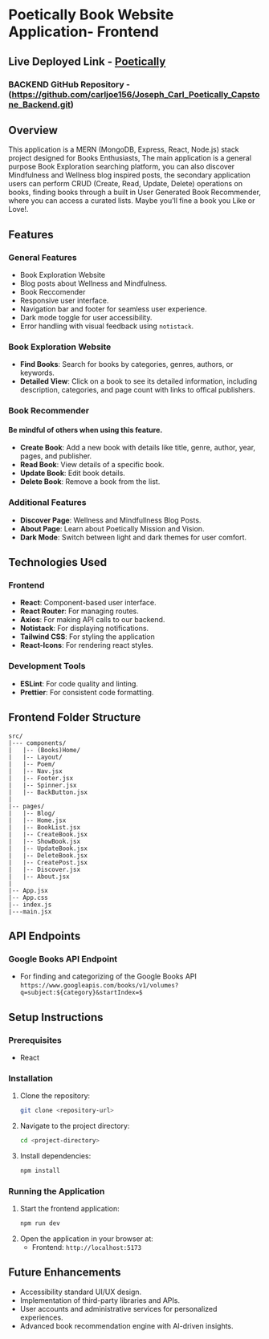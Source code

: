 # Poetically Book Website Application- Frontend

## Live Deployed Link - [Poetically ](https://)

### BACKEND GitHub Repository - (https://github.com/carljoe156/Joseph_Carl_Poetically_Capstone_Backend.git)

## Overview

This application is a MERN (MongoDB, Express, React, Node.js) stack project designed for Books Enthusiasts, The main application is a general purpose Book Exploration searching platform, you can also discover Mindfulness and Wellness blog inspired posts, the secondary application users can perform CRUD (Create, Read, Update, Delete) operations on books, finding books through a built in User Generated Book Recommender, where you can access a curated lists. Maybe you'll fine a book you Like or Love!.

## Features

### General Features

- Book Exploration Website
- Blog posts about Wellness and Mindfulness.
- Book Reccomender
- Responsive user interface.
- Navigation bar and footer for seamless user experience.
- Dark mode toggle for user accessibility.
- Error handling with visual feedback using `notistack`.

### Book Exploration Website

- **Find Books**: Search for books by categories, genres, authors, or keywords.
- **Detailed View**: Click on a book to see its detailed information, including description, categories, and page count with links to offical publishers.

### Book Recommender

#### Be mindful of others when using this feature.

- **Create Book**: Add a new book with details like title, genre, author, year, pages, and publisher.
- **Read Book**: View details of a specific book.
- **Update Book**: Edit book details.
- **Delete Book**: Remove a book from the list.

### Additional Features

- **Discover Page**: Wellness and Mindfullness Blog Posts.
- **About Page**: Learn about Poetically Mission and Vision.
- **Dark Mode**: Switch between light and dark themes for user comfort.

## Technologies Used

### Frontend

- **React**: Component-based user interface.
- **React Router**: For managing routes.
- **Axios**: For making API calls to our backend.
- **Notistack**: For displaying notifications.
- **Tailwind CSS**: For styling the application
- **React-Icons**: For rendering react styles.

### Development Tools

- **ESLint**: For code quality and linting.
- **Prettier**: For consistent code formatting.

## Frontend Folder Structure

```
src/
|--- components/
|   |-- (Books)Home/
|   |-- Layout/
|   |-- Poem/
|   |-- Nav.jsx
|   |-- Footer.jsx
|   |-- Spinner.jsx
|   |-- BackButton.jsx
|
|-- pages/
|   |-- Blog/
|   |-- Home.jsx
|   |-- BookList.jsx
|   |-- CreateBook.jsx
|   |-- ShowBook.jsx
|   |-- UpdateBook.jsx
|   |-- DeleteBook.jsx
|   |-- CreatePost.jsx
|   |-- Discover.jsx
|   |-- About.jsx
|
|-- App.jsx
|-- App.css
|-- index.js
|---main.jsx
```

## API Endpoints

### Google Books API Endpoint

- For finding and categorizing of the Google Books API
  `https://www.googleapis.com/books/v1/volumes?q=subject:${category}&startIndex=$`

## Setup Instructions

### Prerequisites

- React

### Installation

1. Clone the repository:
   ```bash
   git clone <repository-url>
   ```
2. Navigate to the project directory:
   ```bash
   cd <project-directory>
   ```
3. Install dependencies:
   ```bash
   npm install
   ```

### Running the Application

1. Start the frontend application:
   ```bash
   npm run dev
   ```
2. Open the application in your browser at:
   - Frontend: `http://localhost:5173`

## Future Enhancements

- Accessibility standard UI/UX design.
- Implementation of third-party libraries and APIs.
- User accounts and administrative services for personalized experiences.
- Advanced book recommendation engine with AI-driven insights.
